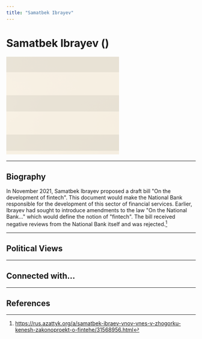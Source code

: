 ```yaml
---
title: "Samatbek Ibrayev"
---
```


# Samatbek Ibrayev ()

![img](../assets/images/akai_akaev.png)

_ _ _

## Biography

In November 2021, Samatbek Ibrayev proposed a draft bill "On the development of fintech". This document would make the National Bank responsible for the development of this sector of financial services. Earlier, Ibrayev had sought to introduce amendments to the law "On the National Bank..." which would define the notion of "fintech". The bill received negative reviews from the National Bank itself and was rejected.[^1]

_ _ _

## Political Views

_ _ _ 

## Connected with...

_ _ _

## References

[^1]: https://rus.azattyk.org/a/samatbek-ibraev-vnov-vnes-v-zhogorku-kenesh-zakonoproekt-o-fintehe/31568956.html
